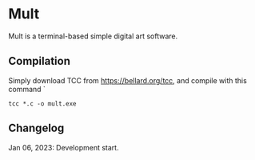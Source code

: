 # Mult
Mult is a terminal-based simple digital art software.
## Compilation
Simply download TCC from https://bellard.org/tcc, and compile with this command `
```
tcc *.c -o mult.exe
```
## Changelog
Jan 06, 2023: Development start.
